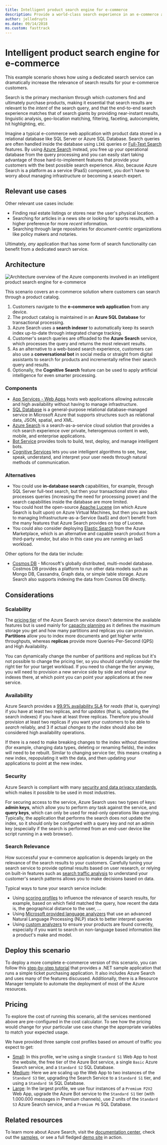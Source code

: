 ```yaml
---
title: Intelligent product search engine for e-commerce
description: Provide a world-class search experience in an e-commerce application.
author: jelledruyts
ms.date: 09/14/2018
ms.custom: fasttrack
---
```


# Intelligent product search engine for e-commerce

This example scenario shows how using a dedicated search service can dramatically increase the relevance of search results for your e-commerce customers.

Search is the primary mechanism through which customers find and ultimately purchase products, making it essential that search results are relevant to the _intent_ of the search query, and that the end-to-end search experience matches that of search giants by providing near-instant results, linguistic analysis, geo-location matching, filtering, faceting, autocomplete, hit highlighting, etc.

Imagine a typical e-commerce web application with product data stored in a relational database like SQL Server or Azure SQL Database. Search queries are often handled inside the database using `LIKE` queries or [Full-Text Search][docs-sql-fts] features. By using [Azure Search][docs-search] instead, you free up your operational database from the query processing and you can easily start taking advantage of those hard-to-implement features that provide your customers with the best possible search experience. Also, because Azure Search is a platform as a service (PaaS) component, you don't have to worry about managing infrastructure or becoming a search expert.

## Relevant use cases

Other relevant use cases include:

* Finding real estate listings or stores near the user's physical location.
* Searching for articles in a news site or looking for sports results, with a higher preference for more _recent_ information.
* Searching through large repositories for _document-centric_ organizations like policy makers and notaries.

Ultimately, _any_ application that has some form of search functionality can benefit from a dedicated search service.

## Architecture

![Architecture overview of the Azure components involved in an intelligent product search engine for e-commerce][architecture]

This scenario covers an e-commerce solution where customers can search through a product catalog.
1. Customers navigate to the **e-commerce web application** from any device.
2. The product catalog is maintained in an **Azure SQL Database** for transactional processing.
3. Azure Search uses a **search indexer** to automatically keep its search index up-to-date through integrated change tracking.
4. Customer's search queries are offloaded to the **Azure Search** service, which processes the query and returns the most relevant results.
5. As an alternative to a web-based search experience, customers can also use a **conversational bot** in social media or straight from digital assistants to search for products and incrementally refine their search query and results.
6. Optionally, the **Cognitive Search** feature can be used to apply artificial intelligence for even smarter processing.

### Components

* [App Services - Web Apps][docs-webapps] hosts web applications allowing autoscale and high availability without having to manage infrastructure.
* [SQL Database][docs-sql-database] is a general-purpose relational database-managed service in Microsoft Azure that supports structures such as relational data, JSON, spatial, and XML.
* [Azure Search][docs-search] is a search-as-a-service cloud solution that provides a rich search experience over private, heterogenous content in web, mobile, and enterprise applications.
* [Bot Service][docs-botservice] provides tools to build, test, deploy, and manage intelligent bots.
* [Cognitive Services][docs-cognitive] lets you use intelligent algorithms to see, hear, speak, understand, and interpret your user needs through natural methods of communication.

### Alternatives

* You could use **in-database search** capabilities, for example, through SQL Server full-text search, but then your transactional store also processes queries (increasing the need for processing power) and the search capabilities inside the database are more limited.
* You could host the open-source [Apache Lucene][apache-lucene] (on which Azure Search is built upon) on Azure Virtual Machines, but then you are back to managing Infrastructure-as-a-Service (IaaS) and don't benefit from the many features that Azure Search provides on top of Lucene.
* You could also consider deploying [Elastic Search][elastic-marketplace] from the Azure Marketplace, which is an alternative and capable search product from a third-party vendor, but also in this case you are running an IaaS workload.

Other options for the data tier include:

* [Cosmos DB](/azure/cosmos-db/introduction) - Microsoft's globally distributed, multi-model database. Costmos DB provides a platform to run other data models such as Mongo DB, Cassandra, Graph data, or simple table storage. Azure Search also supports indexing the data from Cosmos DB directly.

## Considerations

### Scalability

The [pricing tier][search-tier] of the Azure Search service doesn't determine the available features but is used mainly for [capacity planning][search-capacity] as it defines the maximum storage you get and how many partitions and replicas you can provision. **Partitions** allow you to index more documents and get higher write throughputs, whereas **replicas** provide more Queries-Per-Second (QPS) and High Availability.

You can dynamically change the number of partitions and replicas but it's not possible to change the pricing tier, so you should carefully consider the right tier for your target workload. If you need to change the tier anyway, you will need to provision a new service side by side and reload your indexes there, at which point you can point your applications at the new service.

### Availability

Azure Search provides a [99.9% availability SLA][search-sla] for _reads_ (that is, querying) if you have at least two replicas, and for _updates_ (that is, updating the search indexes) if you have at least three replicas. Therefore you should provision at least two replicas if you want your customers to be able to _search_ reliably, and 3 if actual _changes to the index_ should also be considered high availability operations.

If there is a need to make breaking changes to the index without downtime (for example, changing data types, deleting or renaming fields), the index will need to be rebuilt. Similar to changing service tier, this means creating a new index, repopulating it with the data, and then updating your applications to point at the new index.

### Security

Azure Search is compliant with many [security and data privacy standards][search-security], which makes it possible to be used in most industries.

For securing access to the service, Azure Search uses two types of keys: **admin keys**, which allow you to perform _any_ task against the service, and **query keys**, which can only be used for read-only operations like querying. Typically, the application that performs the search does not update the index, so it should only be configured with a query key and not an admin key (especially if the search is performed from an end-user device like script running in a web browser).

### Search Relevance

How successful your e-commerce application is depends largely on the relevance of the search results to your customers. Carefully tuning your search service to provide optimal results based on user research, or relying on built-in features such as [search traffic analysis][search-analysis] to understand your customer's search patterns allows you to make decisions based on data.

Typical ways to tune your search service include:

* Using [scoring profiles][search-scoring] to influence the relevance of search results, for example, based on which field matched the query, how recent the data is, the geographical distance to the user, ...
* Using [Microsoft provided language analyzers][search-languages] that use an advanced Natural Language Processing (NLP) stack to better interpret queries
* Using [custom analyzers][search-analyzers] to ensure your products are found correctly, especially if you want to search on non-language based information like a product's make and model.

## Deploy this scenario

To deploy a more complete e-commerce version of this scenario, you can follow this [step-by-step tutorial][end-to-end-walkthrough] that provides a .NET sample application that runs a simple ticket purchasing application. It also includes Azure Search and uses many of the features discussed. Additionally, there is a Resource Manager template to automate the deployment of most of the Azure resources.

## Pricing

To explore the cost of running this scenario, all the services mentioned above are pre-configured in the cost calculator. To see how the pricing would change for your particular use case change the appropriate variables to match your expected usage.

We have provided three sample cost profiles based on amount of traffic you expect to get:

* [Small][small-pricing]: In this profile, we're using a single `Standard S1` Web App to host the website, the free tier of the Azure Bot service, a single `Basic` Azure Search service, and a `Standard S2` SQL Database.
* [Medium][medium-pricing]: Here we are scaling up the Web App to two instances of the `Standard S3` tier, upgrading the Search Service to a `Standard S1` tier, and using a `Standard S6` SQL Database.
* [Large][large-pricing]: In the largest profile, we use four instances of a `Premium P2V2` Web App, upgrade the Azure Bot service to the `Standard S1` tier (with 1.000.000 messages in Premium channels), use 2 units of the `Standard S3` Azure Search service, and a `Premium P6` SQL Database.

## Related resources

To learn more about Azure Search, visit the [documentation center][docs-search], check out the [samples][search-samples], or see a full fledged [demo site][search-demo] in action.

<!-- links -->
[architecture]: ./media/architecture-ecommerce-search.png
[docs-sql-fts]: /sql/relational-databases/search/query-with-full-text-search
[docs-search]: /azure/search/search-what-is-azure-search
[docs-sql-database]: /azure/sql-database/sql-database-technical-overview
[docs-webapps]: /azure/app-service/app-service-web-overview
[docs-botservice]: /azure/bot-service/
[docs-cognitive]: /azure/cognitive-services/
[apache-lucene]: https://lucene.apache.org/
[elastic-marketplace]: https://azuremarketplace.microsoft.com/marketplace/apps/elastic.elasticsearch
[end-to-end-walkthrough]: https://github.com/Azure/fta-customerfacingapps/tree/master/ecommerce/articles
[search-sla]: https://go.microsoft.com/fwlink/?LinkId=716855
[search-tier]: /azure/search/search-sku-tier
[search-capacity]: /azure/search/search-capacity-planning
[search-security]: /azure/search/search-security-overview
[search-analysis]: /azure/search/search-traffic-analytics
[search-languages]: /rest/api/searchservice/language-support
[search-analyzers]: /rest/api/searchservice/custom-analyzers-in-azure-search
[search-scoring]: /rest/api/searchservice/add-scoring-profiles-to-a-search-index
[search-samples]: https://azure.microsoft.com/resources/samples/?service=search&sort=0
[search-demo]: https://azjobsdemo.azurewebsites.net/
[small-pricing]: https://azure.com/e/db2672a55b6b4d768ef0060a8d9759bd
[medium-pricing]: https://azure.com/e/a5ad0706c9e74add811e83ef83766a1c
[large-pricing]: https://azure.com/e/57f95a898daa487795bd305599973ee6
